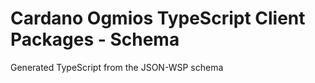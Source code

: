 # Cardano Ogmios TypeScript Client Packages - Schema

Generated TypeScript from the JSON-WSP schema
